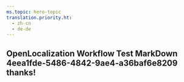 ```yaml
---
ms.topic: hero-topic
translation.priority.ht: 
  - zh-cn
  - de-de
---
```

## OpenLocalization Workflow Test MarkDown 4eea1fde-5486-4842-9ae4-a36baf6e8209 thanks!

